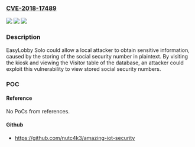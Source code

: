 ### [CVE-2018-17489](https://cve.mitre.org/cgi-bin/cvename.cgi?name=CVE-2018-17489)
![](https://img.shields.io/static/v1?label=Product&message=EasyLobby%20Solo&color=blue)
![](https://img.shields.io/static/v1?label=Version&message=n%2Fa&color=blue)
![](https://img.shields.io/static/v1?label=Vulnerability&message=Obtain%20Information&color=brighgreen)

### Description

EasyLobby Solo could allow a local attacker to obtain sensitive information, caused by the storing of the social security number in plaintext. By visiting the kiosk and viewing the Visitor table of the database, an attacker could exploit this vulnerability to view stored social security numbers.

### POC

#### Reference
No PoCs from references.

#### Github
- https://github.com/nutc4k3/amazing-iot-security

